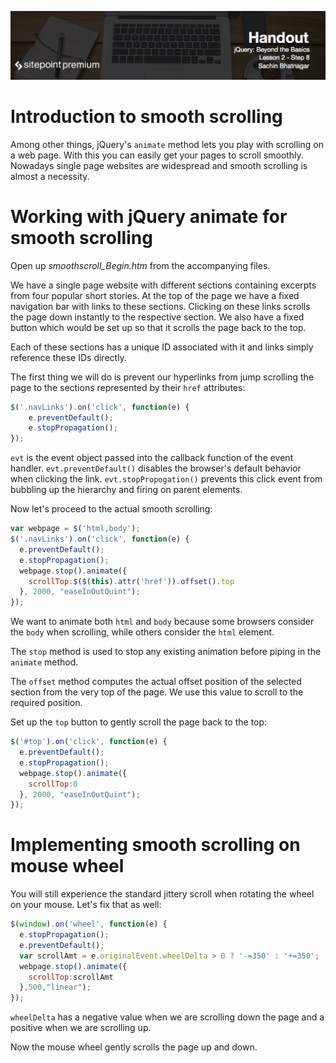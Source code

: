 ![](jQuery_Beyond_the_Basics_handouts/headers/Sachin_Lesson_2.8.jpg)
# Introduction to smooth scrolling

Among other things, jQuery's `animate` method lets you play with scrolling on a web page. With this you can easily get your pages to scroll smoothly. Nowadays single page websites are widespread and smooth scrolling is almost a necessity.

# Working with jQuery animate for smooth scrolling

Open up *smoothscroll_Begin.htm* from the accompanying files.

We have a single page website with different sections containing excerpts from four popular short stories. At the top of the page we have a fixed navigation bar with links to these sections. Clicking on these links scrolls the page down instantly to the respective section. We also have a fixed button which would be set up so that it scrolls the page back to the top.

Each of these sections has a unique ID associated with it and links simply reference these IDs directly.

The first thing we will do is prevent our hyperlinks from jump scrolling the page to the sections represented by their `href` attributes:

```js
$('.navLinks').on('click', function(e) {
	e.preventDefault();
	e.stopPropagation();
});
```

`evt` is the event object passed into the callback function of the event handler. `evt.preventDefault()` disables the browser's default behavior when clicking the link. `evt.stopPropogation()` prevents this click event from bubbling up the hierarchy and firing on parent elements.

Now let's proceed to the actual smooth scrolling:

```js
var webpage = $('html,body');
$('.navLinks').on('click', function(e) {
  e.preventDefault();
  e.stopPropagation();
  webpage.stop().animate({
    scrollTop:$($(this).attr('href')).offset().top
  }, 2000, "easeInOutQuint");
}); 
```

We want to animate both `html` and `body` because some browsers consider the `body` when scrolling, while others consider the `html` element.

The `stop` method is used to stop any existing animation before piping in the `animate` method.

The `offset` method computes the actual offset position of the selected section from the very top of the page. We use this value to scroll to the required position.

Set up the `top` button to gently scroll the page back to the top:

```js
$('#top').on('click', function(e) {
  e.preventDefault();
  e.stopPropagation();
  webpage.stop().animate({
    scrollTop:0
  }, 2000, "easeInOutQuint");
});
```

# Implementing smooth scrolling on mouse wheel

You will still experience the standard jittery scroll when rotating the wheel on your mouse. Let's fix that as well:

```js
$(window).on('wheel', function(e) {
  e.stopPropagation();
  e.preventDefault();
  var scrollAmt = e.originalEvent.wheelDelta > 0 ? '-=350' : '+=350';
  webpage.stop().animate({
    scrollTop:scrollAmt
  },500,"linear");
});
```

`wheelDelta` has a negative value when we are scrolling down the page and a positive when we are scrolling up.

Now the mouse wheel gently scrolls the page up and down.